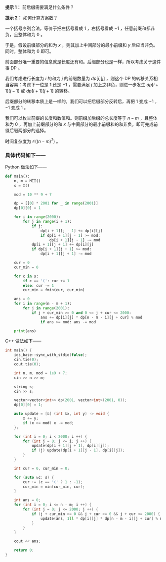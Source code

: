 **提示 1：** 前后缀需要满足什么条件？

**提示 2：** 如何计算方案数？

一个括号序列合法，等价于把左括号看成 $1$ ，右括号看成 $-1$ ，任意前缀和都非负，且整体和为 $0$ 。

于是，假设前缀部分的和为 $x$ ，则其加上中间部分的最小前缀和 $y$ 后应当非负。同时，整体和为 $0$ 即可。

前面部分唯一重要的信息就是长度还有和。后缀部分也是一样，所以考虑关于这件事 DP 。

我们考虑进行长度为 $i$ 的和为 $j$ 的前缀数量为 $dp[i][j]$ ，则这个 DP 的转移关系相当容易：考虑下一位是 $1$ 还是 $-1$ ，需要满足 $j$ 加上之非负，则进一步发生 $dp[i+1][j-1]$ 或 $dp[i+1][j+1]$ 的转移。

后缀部分的转移本质上是一样的，我们可以把后缀部分反转后，再把 $1$ 变成 $-1$ ， $-1$ 变成 $1$ 。

我们可以枚举前缀的长度和数值和。则前缀加后缀的总长度等于 $n-m$ ，且整体和为 $0$ ，再加上前缀部分的和 $x$ 与中间部分的最小前缀和的和非负，即可完成前缀后缀两部分的选择。

时间复杂度为 $\mathcal{O}((n-m)^2)$ 。

### 具体代码如下——

Python 做法如下——

```Python []
def main():
    n, m = MII()
    s = I()

    mod = 10 ** 9 + 7

    dp = [[0] * 2001 for _ in range(2001)]
    dp[0][0] = 1

    for i in range(2000):
        for j in range(i + 1):
            if j:
                dp[i + 1][j - 1] += dp[i][j]
                if dp[i + 1][j - 1] >= mod:
                    dp[i + 1][j - 1] -= mod
            dp[i + 1][j + 1] += dp[i][j]
            if dp[i + 1][j + 1] >= mod:
                dp[i + 1][j + 1] -= mod

    cur = 0
    cur_min = 0

    for c in s:
        if c == '(': cur += 1
        else: cur -= 1
        cur_min = fmin(cur, cur_min)

    ans = 0
    for i in range(n - m + 1):
        for j in range(2001):
            if j + cur_min >= 0 and 0 <= j + cur <= 2000:
                ans += dp[i][j] * dp[n - m - i][j + cur] % mod
                if ans >= mod: ans -= mod

    print(ans)
```

C++ 做法如下——

```cpp []
int main() {
    ios_base::sync_with_stdio(false);
    cin.tie(0);
    cout.tie(0);

    int n, m, mod = 1e9 + 7;
    cin >> n >> m;

    string s;
    cin >> s;

    vector<vector<int>> dp(2001, vector<int>(2001, 0));
    dp[0][0] = 1;

    auto update = [&] (int &x, int y) -> void {
        x += y;
        if (x >= mod) x -= mod;
    };

    for (int i = 0; i < 2000; i ++) {
        for (int j = 0; j <= i; j ++) { 
            update(dp[i + 1][j + 1], dp[i][j]);
            if (j) update(dp[i + 1][j - 1], dp[i][j]);
        }
    }

    int cur = 0, cur_min = 0;

    for (auto &c: s) {
        cur += (c == '(' ? 1 : -1);
        cur_min = min(cur_min, cur);
    }

    int ans = 0;
    for (int i = 0; i <= n - m; i ++) {
        for (int j = 0; j <= 2000; j ++) {
            if (j + cur_min >= 0 && j + cur >= 0 && j + cur <= 2000) {
                update(ans, 1ll * dp[i][j] * dp[n - m - i][j + cur] % mod);
            }
        }
    }

    cout << ans;

    return 0;
}
```